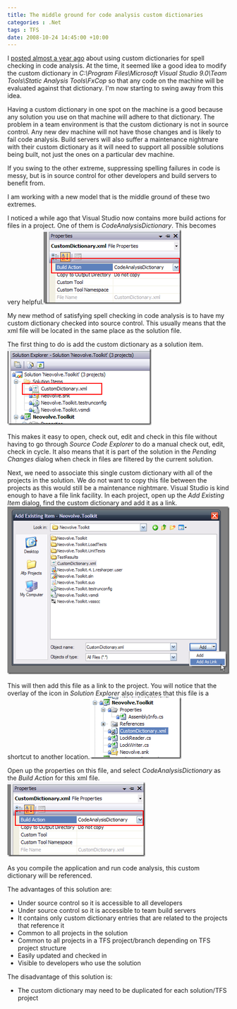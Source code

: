 ```yaml
---
title: The middle ground for code analysis custom dictionaries
categories : .Net
tags : TFS
date: 2008-10-24 14:45:00 +10:00
---
```


I [posted almost a year ago][0] about using custom dictionaries for spell checking in code analysis. At the time, it seemed like a good idea to modify the custom dictionary in _C:\Program Files\Microsoft Visual Studio 9.0\Team Tools\Static Analysis Tools\FxCop_ so that any code on the machine will be evaluated against that dictionary. I'm now starting to swing away from this idea.

Having a custom dictionary in one spot on the machine is a good because any solution you use on that machine will adhere to that dictionary. The problem in a team environment is that the custom dictionary is not in source control. Any new dev machine will not have those changes and is likely to fail code analysis. Build servers will also suffer a maintenance nightmare with their custom dictionary as it will need to support all possible solutions being built, not just the ones on a particular dev machine.

If you swing to the other extreme, suppressing spelling failures in code is messy, but is in source control for other developers and build servers to benefit from.

<!--more-->

I am working with a new model that is the middle ground of these two extremes.

I noticed a while ago that Visual Studio now contains more build actions for files in a project. One of them is _CodeAnalysisDictionary_. This becomes very helpful.![image][1]

My new method of satisfying spell checking in code analysis is to have my custom dictionary checked into source control. This usually means that the xml file will be located in the same place as the solution file.

The first thing to do is add the custom dictionary as a solution item.![image][2]

This makes it easy to open, check out, edit and check in this file without having to go through _Source Code Explorer_ to do a manual check out, edit, check in cycle. It also means that it is part of the solution in the _Pending Changes_ dialog when check in files are filtered by the current solution.

Next, we need to associate this single custom dictionary with all of the projects in the solution. We do not want to copy this file between the projects as this would still be a maintenance nightmare. Visual Studio is kind enough to have a file link facility. In each project, open up the _Add Existing Item_ dialog, find the custom dictionary and add it as a link.![image][3]

This will then add this file as a link to the project. You will notice that the overlay of the icon in _Solution Explorer_ also indicates that this file is a shortcut to another location.![image][4]

Open up the properties on this file, and select _CodeAnalysisDictionary_ as the _Build Action_ for this xml file.  
![image][1]

As you compile the application and run code analysis, this custom dictionary will be referenced.

The advantages of this solution are:

* Under source control so it is accessible to all developers
* Under source control so it is accessible to team build servers
* It contains only custom dictionary entries that are related to the projects that reference it
* Common to all projects in the solution
* Common to all projects in a TFS project/branch depending on TFS project structure
* Easily updated and checked in
* Visible to developers who use the solution

The disadvantage of this solution is:

* The custom dictionary may need to be duplicated for each solution/TFS project

[0]: /2007/12/06/vs2008-code-analysis-dictionary/
[1]: /files/WindowsLiveWriter/Themiddlegroundforcodeanalysiscustomdict_B193/image_3.png
[2]: /files/WindowsLiveWriter/Themiddlegroundforcodeanalysiscustomdict_B193/image_6.png
[3]: /files/WindowsLiveWriter/Themiddlegroundforcodeanalysiscustomdict_B193/image_9.png
[4]: /files/WindowsLiveWriter/Themiddlegroundforcodeanalysiscustomdict_B193/image_12.png

